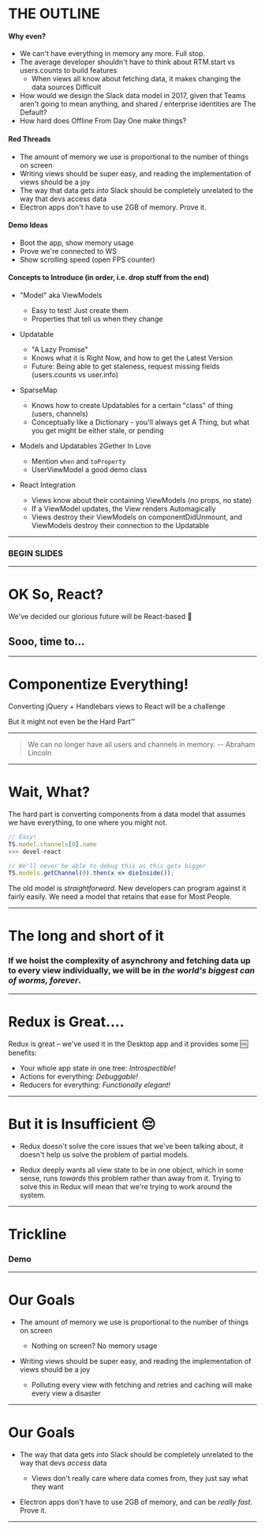 # THE OUTLINE

#### Why even?

- We can't have everything in memory any more. Full stop.
- The average developer shouldn't have to think about RTM.start vs users.counts to build features
  - When views all know about fetching data, it makes changing the data sources Difficult
- How would we design the Slack data model in 2017, given that Teams aren't going to mean anything, and shared / enterprise identities are The Default?
- How hard does Offline From Day One make things?

#### Red Threads

- The amount of memory we use is proportional to the number of things on screen
- Writing views should be super easy, and reading the implementation of views should be a joy
- The way that data gets _into_ Slack should be completely unrelated to the way that devs access data
- Electron apps don't have to use 2GB of memory. Prove it.

#### Demo Ideas

- Boot the app, show memory usage
- Prove we're connected to WS
- Show scrolling speed (open FPS counter)

#### Concepts to Introduce (in order, i.e. drop stuff from the end)

- "Model" aka ViewModels
  - Easy to test! Just create them
  - Properties that tell us when they change

- Updatable
  - "A Lazy Promise"
  - Knows what it is Right Now, and how to get the Latest Version
  - Future: Being able to get staleness, request missing fields (users.counts vs user.info)

- SparseMap
  - Knows how to create Updatables for a certain "class" of thing (users, channels)
  - Conceptually like a Dictionary - you'll always get A Thing, but what you get might be either stale, or pending

- Models and Updatables 2Gether In Love
  - Mention `when` and `toProperty`
  - UserViewModel a good demo class

- React Integration
  - Views know about their containing ViewModels (no props, no state)
  - If a ViewModel updates, the View renders Automagically
  - Views destroy their ViewModels on componentDidUnmount, and ViewModels destroy their connection to the Updatable

---

### BEGIN SLIDES

---

# OK So, React?

We've decided our glorious future will be React-based 🎉

## Sooo, time to…

---

# Componentize Everything!

Converting jQuery + Handlebars views to React will be a challenge

But it might not even be the Hard Part™

---

> We can no longer have all users and channels in memory.
-- Abraham Lincoln

---

# Wait, What?

The hard part is converting components from a data model that assumes we have everything, to one where you might not.

```js
// Easy!
TS.model.channels[0].name
>>> devel-react

// We'll never be able to debug this as this gets bigger
TS.models.getChannel(0).then(x => dieInside());
```

The old model is *straightforward*. New developers can program against it fairly easily. We need a model that retains that ease for Most People.

---

# The long and short of it

### If we hoist the complexity of asynchrony and fetching data up to every view individually, we will be in _the world's biggest can of worms, forever_.

---

# Redux is Great....

Redux is great – we've used it in the Desktop app and it provides some 🆒 benefits:

* Your whole app state in one tree: *Introspectible!*
* Actions for everything: *Debuggable!*
* Reducers for everything: *Functionally elegant!*

---

# But it is Insufficient 😔

* Redux doesn't solve the core issues that we've been talking about, it doesn't help us solve the problem of partial models.

* Redux deeply wants all view state to be in one object, which in some sense, runs _towards_ this problem rather than away from it. Trying to solve this in Redux will mean that we're trying to work around the system.

---

# Trickline

### Demo

---

# Our Goals

- The amount of memory we use is proportional to the number of things on screen
  - Nothing on screen? No memory usage

- Writing views should be super easy, and reading the implementation of views should be a joy
  - Polluting every view with fetching and retries and caching will make every view a disaster

---

# Our Goals

- The way that data gets _into_ Slack should be completely unrelated to the way that devs _access_ data
  - Views don't really care where data comes from, they just say what they want

- Electron apps don't have to use 2GB of memory, and can be *really fast*. Prove it.

---
